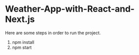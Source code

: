 # Weather-App-with-React-and-Next.js
Here are some steps in order to run the project.
1) npm install
2) npm start
